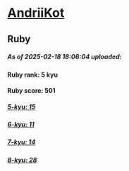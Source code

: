 # [AndriiKot](https://www.codewars.com/users/AndriiKot) 
## Ruby

##### As of 2025-02-18 18:06:04 uploaded:

#### Ruby rank: 5 kyu

#### Ruby score: 501

##### [5-kyu: 15](https://github.com/AndriiKot/Ruby__CodeWars/tree/main/kyu-5)

##### [6-kyu: 11](https://github.com/AndriiKot/Ruby__CodeWars/tree/main/kyu-6)

##### [7-kyu: 14](https://github.com/AndriiKot/Ruby__CodeWars/tree/main/kyu-7)

##### [8-kyu: 28](https://github.com/AndriiKot/Ruby__CodeWars/tree/main/kyu-8)

